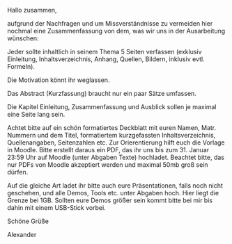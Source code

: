 Hallo zusammen,

aufgrund der Nachfragen und um Missverständnisse zu vermeiden hier nochmal
eine Zusammenfassung von dem, was wir uns in der Ausarbeitung wünschen:

Jeder sollte inhaltlich in seinem Thema 5 Seiten verfassen (exklusiv
Einleitung, Inhaltsverzeichnis, Anhang, Quellen, Bildern, inklusiv evtl.
Formeln).

Die Motivation könnt ihr weglassen.

Das Abstract (Kurzfassung) braucht nur ein paar Sätze umfassen.

Die Kapitel Einleitung, Zusammenfassung und Ausblick sollen je maximal eine
Seite lang sein.

Achtet bitte auf ein schön formatiertes Deckblatt mit euren Namen, Matr.
Nummern und dem Titel, formatiertem kurzgefassten Inhaltsverzeichnis,
Quellenangaben, Seitenzahlen etc. Zur Orierentierung hilft euch die Vorlage in
Moodle.
Bitte erstellt daraus ein PDF, das ihr uns bis zum 31. Januar 23:59 Uhr auf
Moodle (unter Abgaben Texte) hochladet. Beachtet bitte, das nur PDFs von Moodle
akzeptiert werden und maximal 50mb groß sein dürfen.

Auf die gleiche Art ladet ihr bitte auch eure Präsentationen, falls noch nicht
geschehen, und alle Demos, Tools etc. unter Abgaben hoch. Hier liegt die Grenze
bei 1GB. Sollten eure Demos größer sein kommt bitte bei mir bis dahin mit
einem USB-Stick vorbei.

Schöne Grüße

Alexander